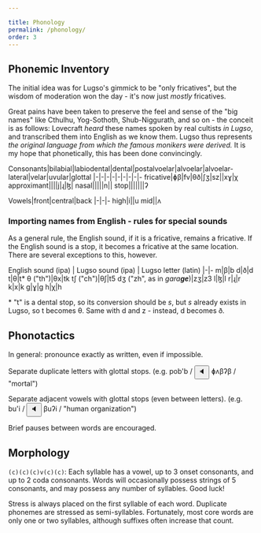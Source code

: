 ```yaml
---

title: Phonology
permalink: /phonology/
order: 3
---
```


## Phonemic Inventory

The initial idea was for Lugso's gimmick to be "only fricatives", but the wisdom of moderation won the day - it's now just *mostly* fricatives.

Great pains have been taken to preserve the feel and sense of the "big names" like Cthulhu, Yog-Sothoth, Shub-Niggurath, and so on - the conceit is as follows: Lovecraft *heard* these names spoken by real cultists *in Lugso*, and transcribed them into English as we know them. Lugso thus represents *the original language from which the famous monikers were derived.* It is my hope that phonetically, this has been done convincingly.

Consonants|bilabial|labiodental|dental|postalvoelar|alvoelar|alvoelar-lateral|velar|uvular|glottal
|-|-|-|-|-|-|-|-|-
fricative|ɸβ|fv|θð|ʃʒ|sz||xɣ|χ
approximant||||j|ɻ|ɮ|
nasal|||||n||
stop|||||||ʔ

Vowels|front|central|back
|-|-|-
high|i||u
mid||ʌ

### Importing names from English - rules for special sounds

As a general rule, the English sound, if it is a fricative, remains a fricative. If the English sound is a stop, it becomes a fricative at the same location. There are several exceptions to this, however.

English sound (ipa) | Lugso sound (ipa) | Lugso letter (latin)
|-|-
m|β|b
d|ð|d
t|θ|t*
θ ("th")|θx|tk
tʃ ("ch")|θʃ|t5
dʒ ("zh", as in _gara**ge**_)|zʒ|z3
l|ɮ|l
r|ɻ|r
k|x|k
g|ɣ|g
h|χ|h

\* "t" is a dental stop, so its conversion should be _s_, but _s_ already exists in Lugso, so t becomes θ. Same with d and z - instead, d becomes ð.

## Phonotactics

In general: pronounce exactly as written, even if impossible.

Separate duplicate letters with glottal stops. (e.g. pob'b /<span class='spoken'> <button class='speak' type='button' data-ipa='ɸʌβʔβ'>🔈</button> <span class='ipa'>ɸʌβʔβ</span> </span>/ "mortal")

Separate adjacent vowels with glottal stops (even between letters). (e.g. bu'i /<span class='spoken'> <button class='speak' type='button' data-ipa='βuʔi'>🔈</button> <span class='ipa'>βuʔi</span> </span>/ "human organization")

Brief pauses between words are encouraged.

## Morphology

`(c)(c)(c)v(c)(c)`: Each syllable has a vowel, up to 3 onset consonants, and up to 2 coda consonants. Words will occasionally possess strings of 5 consonants, and may possess any number of syllables. Good luck!

Stress is always placed on the first syllable of each word. Duplicate phonemes are stressed as semi-syllables. Fortunately, most core words are only one or two syllables, although suffixes often increase that count.
